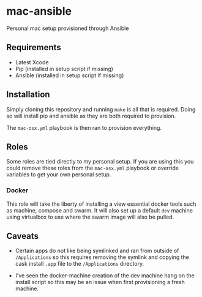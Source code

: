 # mac-ansible

Personal mac setup provisioned through Ansible

## Requirements

* Latest Xcode
* Pip (installed in setup script if missing)
* Ansible (installed in setup script if missing)

## Installation

Simply cloning this repository and running `make` is all that is required.
Doing so will install pip and ansible as they are both required
to provision.

The `mac-osx.yml` playbook is then ran to provision everything.

## Roles

Some roles are tied directly to my personal setup. If you are using this you could
remove these roles from the `mac-osx.yml` playbook or override variables to get
your own personal setup.

### Docker

This role will take the liberty of installing a view essential docker tools such
as machine, compose and swarm. It will also set up a default `dev` machine using
virtualbox to use where the swarm image will also be pulled.

## Caveats

* Certain apps do not like being symlinked and ran from outside of `/Applications`
  so this requires removing the symlink and copying the cask install `.app` file
  to the `/Applications` directory.

* I've seen the docker-machine creation of the dev machine hang on the install script
  so this may be an issue when first provisioning a fresh machine.
